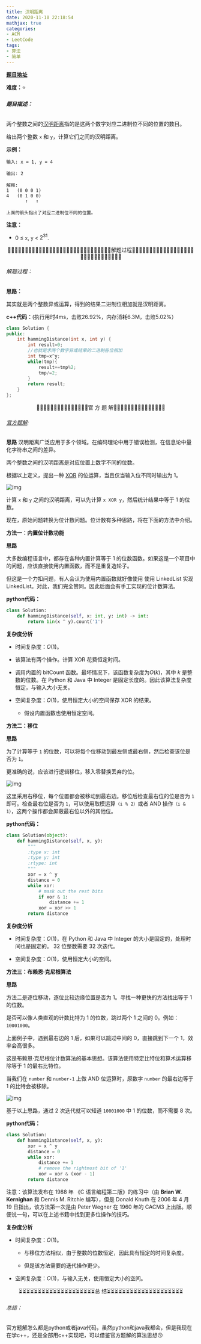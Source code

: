 ```yaml
---
title: 汉明距离
date: 2020-11-10 22:18:54
mathjax: true
categories:
- ACM
- LeetCode
tags:
- 算法
- 简单
---
```


**[题目地址](https://leetcode-cn.com/problems/hamming-distance/)**

**难度：**⭐

###### **题目描述：**

两个整数之间的[汉明距离](https://baike.baidu.com/item/汉明距离)指的是这两个数字对应二进制位不同的位置的数目。

给出两个整数 `x` 和 `y`，计算它们之间的汉明距离。



<!-- more -->

**示例：**

```
输入: x = 1, y = 4

输出: 2

解释:
1   (0 0 0 1)
4   (0 1 0 0)
       ↑   ↑

上面的箭头指出了对应二进制位不同的位置。
```

**注意：**

- 0 ≤ `x`, `y` < $2^{31}$​.



<center>🙋‍♂️🙋‍♂️🙋‍♂️🙋‍♂️🙋‍♂️🙋‍♂️🙋‍♂️🙋‍♂️🙋‍♂️🙋‍♂️🙋‍♂️🙋‍♂️🙋‍♂️🙋‍♂️🙋‍♂️解题过程🙋‍♂️🙋‍♂️🙋‍♂️🙋‍♂️🙋‍♂️🙋‍♂️🙋‍♂️🙋‍♂️🙋‍♂️🙋‍♂️🙋‍♂️🙋‍♂️🙋‍♂️🙋‍♂️🙋‍♂️</center>

###### 解题过程：

**思路：**

其实就是两个整数异或运算，得到的结果二进制位相加就是汉明距离。

**c++代码：**(执行用时4ms，击败26.92%，内存消耗6.3M，击败5.02%）

```c++
class Solution {
public:
    int hammingDistance(int x, int y) {
        int result=0;
        //也就是求两个数字异或结果的二进制各位相加
        int tmp=x^y;
        while(tmp){
            result+=tmp%2;
            tmp/=2;
        }
        return result;
    }
};
```



<center>💎💎💎💎💎💎💎💎💎💎💎💎💎💎💎官 方 题 解💎💎💎💎💎💎💎💎💎💎💎💎💎💎💎</center>

###### [官方题解](https://leetcode-cn.com/problems/hamming-distance/solution/yi-ming-ju-chi-by-leetcode/):

**思路**
汉明距离广泛应用于多个领域。在编码理论中用于错误检测，在信息论中量化字符串之间的差异。

两个整数之间的汉明距离是对应位置上数字不同的位数。

根据以上定义，提出一种 [XOR](https://baike.baidu.com/item/%E5%BC%82%E6%88%96) 的位运算，当且仅当输入位不同时输出为 1。

![img](%E6%B1%89%E6%98%8E%E8%B7%9D%E7%A6%BB/461_XOR.png)

计算 `x` 和 `y` 之间的汉明距离，可以先计算 `x XOR y`，然后统计结果中等于 1 的位数。

现在，原始问题转换为位计数问题。位计数有多种思路，将在下面的方法中介绍。

**方法一：内置位计数功能**

**思路**

大多数编程语言中，都存在各种内置计算等于 1 的位数函数。如果这是一个项目中的问题，应该直接使用内置函数，而不是重复造轮子。

但这是一个力扣问题，有人会认为使用内置函数就好像使用 使用 LinkedList 实现 LinkedList。对此，我们完全赞同。因此后面会有手工实现的位计数算法。

**python代码：**

```python
class Solution:
    def hammingDistance(self, x: int, y: int) -> int:
        return bin(x ^ y).count('1')
```

**复杂度分析**

- 时间复杂度：$O(1)$。

- 该算法有两个操作。计算 XOR 花费恒定时间。

- 调用内置的 bitCount 函数。最坏情况下，该函数复杂度为$O(k)$，其中 $k$ 是整数的位数。在 Python 和 Java 中 Integer 是固定长度的。因此该算法复杂度恒定，与输入大小无关。

- 空间复杂度：$O(1)$，使用恒定大小的空间保存 XOR 的结果。

  - 假设内置函数也使用恒定空间。


**方法二：移位**

**思路**

为了计算等于 `1` 的位数，可以将每个位移动到最左侧或最右侧，然后检查该位是否为 `1`。

更准确的说，应该进行逻辑移位，移入零替换丢弃的位。

![img](%E6%B1%89%E6%98%8E%E8%B7%9D%E7%A6%BB/461_shift.png)

这里采用右移位，每个位置都会被移动到最右边。移位后检查最右位的位是否为 `1` 即可。检查最右位是否为 `1`，可以使用取模运算`（i % 2）`或者 AND 操作`（i & 1）`，这两个操作都会屏蔽最右位以外的其他位。

**python代码：**

```python
class Solution(object):
    def hammingDistance(self, x, y):
        """
        :type x: int
        :type y: int
        :rtype: int
        """
        xor = x ^ y
        distance = 0
        while xor:
            # mask out the rest bits
            if xor & 1:
                distance += 1
            xor = xor >> 1
        return distance
```

**复杂度分析**

- 时间复杂度：$O(1)$，在 Python 和 Java 中 Integer 的大小是固定的，处理时间也是固定的。 32 位整数需要 32 次迭代。

- 空间复杂度：$O(1)$，使用恒定大小的空间。

**方法三：布赖恩·克尼根算法**

**思路**

方法二是逐位移动，逐位比较边缘位置是否为 1。寻找一种更快的方法找出等于 1 的位数。

是否可以像人类直观的计数比特为 1 的位数，跳过两个 1 之间的 0。例如：`10001000`。

上面例子中，遇到最右边的 1 后，如果可以跳过中间的 0，直接跳到下一个 1，效率会高很多。

这是布赖恩·克尼根位计数算法的基本思想。该算法使用特定比特位和算术运算移除等于 1 的最右比特位。

当我们在 `number` 和 `number-1` 上做 AND 位运算时，原数字 `number` 的最右边等于 1 的比特会被移除。

![img](%E6%B1%89%E6%98%8E%E8%B7%9D%E7%A6%BB/461_brian.png)

基于以上思路，通过 2 次迭代就可以知道 `10001000` 中 1 的位数，而不需要 8 次。

**python代码：**

```python
class Solution:
    def hammingDistance(self, x, y):
        xor = x ^ y
        distance = 0
        while xor:
            distance += 1
            # remove the rightmost bit of '1'
            xor = xor & (xor - 1)
        return distance
```

注意：该算法发布在 1988 年 《C 语言编程第二版》的练习中（由 **Brian W. Kernighan** 和 Dennis M. Ritchie 编写），但是 Donald Knuth 在 2006 年 4 月 19 日指出，该方法第一次是由 Peter Wegner 在 1960 年的 CACM3 上出版。顺便说一句，可以在上述书籍中找到更多位操作的技巧。

**复杂度分析**

- 时间复杂度：$O(1)$。

  - 与移位方法相似，由于整数的位数恒定，因此具有恒定的时间复杂度。


  - 但是该方法需要的迭代操作更少。

- 空间复杂度：$O(1)$，与输入无关，使用恒定大小的空间。




<center>⏳⏳⏳⏳⏳⏳⏳⏳⏳⏳⏳⏳⏳⏳⏳⏳⏳⏳⏳⏳总 结⏳⏳⏳⏳⏳⏳⏳⏳⏳⏳⏳⏳⏳⏳⏳⏳⏳⏳⏳⏳</center>

###### 总结：

官方题解怎么都是python或者java代码，虽然python和java我都会，但是我现在在学c++，还是全部用c++实现吧，可以借鉴官方题解的算法思想😗

